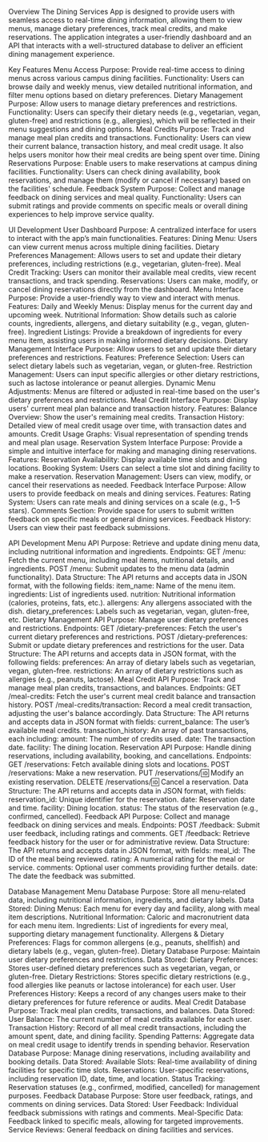 Overview
The Dining Services App is designed to provide users with seamless access to real-time dining information, allowing them to view menus, manage dietary preferences, track meal credits, and make reservations. The application integrates a user-friendly dashboard and an API that interacts with a well-structured database to deliver an efficient dining management experience.

Key Features
Menu Access
Purpose: Provide real-time access to dining menus across various campus dining facilities.
Functionality: Users can browse daily and weekly menus, view detailed nutritional information, and filter menu options based on dietary preferences.
Dietary Management
Purpose: Allow users to manage dietary preferences and restrictions.
Functionality: Users can specify their dietary needs (e.g., vegetarian, vegan, gluten-free) and restrictions (e.g., allergies), which will be reflected in their menu suggestions and dining options.
Meal Credits
Purpose: Track and manage meal plan credits and transactions.
Functionality: Users can view their current balance, transaction history, and meal credit usage. It also helps users monitor how their meal credits are being spent over time.
Dining Reservations
Purpose: Enable users to make reservations at campus dining facilities.
Functionality: Users can check dining availability, book reservations, and manage them (modify or cancel if necessary) based on the facilities' schedule.
Feedback System
Purpose: Collect and manage feedback on dining services and meal quality.
Functionality: Users can submit ratings and provide comments on specific meals or overall dining experiences to help improve service quality.

UI Development
User Dashboard
Purpose: A centralized interface for users to interact with the app’s main functionalities.
Features:
Dining Menu: Users can view current menus across multiple dining facilities.
Dietary Preferences Management: Allows users to set and update their dietary preferences, including restrictions (e.g., vegetarian, gluten-free).
Meal Credit Tracking: Users can monitor their available meal credits, view recent transactions, and track spending.
Reservations: Users can make, modify, or cancel dining reservations directly from the dashboard.
Menu Interface
Purpose: Provide a user-friendly way to view and interact with menus.
Features:
Daily and Weekly Menus: Display menus for the current day and upcoming week.
Nutritional Information: Show details such as calorie counts, ingredients, allergens, and dietary suitability (e.g., vegan, gluten-free).
Ingredient Listings: Provide a breakdown of ingredients for every menu item, assisting users in making informed dietary decisions.
Dietary Management Interface
Purpose: Allow users to set and update their dietary preferences and restrictions.
Features:
Preference Selection: Users can select dietary labels such as vegetarian, vegan, or gluten-free.
Restriction Management: Users can input specific allergies or other dietary restrictions, such as lactose intolerance or peanut allergies.
Dynamic Menu Adjustments: Menus are filtered or adjusted in real-time based on the user's dietary preferences and restrictions.
Meal Credit Interface
Purpose: Display users' current meal plan balance and transaction history.
Features:
Balance Overview: Show the user's remaining meal credits.
Transaction History: Detailed view of meal credit usage over time, with transaction dates and amounts.
Credit Usage Graphs: Visual representation of spending trends and meal plan usage.
Reservation System Interface
Purpose: Provide a simple and intuitive interface for making and managing dining reservations.
Features:
Reservation Availability: Display available time slots and dining locations.
Booking System: Users can select a time slot and dining facility to make a reservation.
Reservation Management: Users can view, modify, or cancel their reservations as needed.
Feedback Interface
Purpose: Allow users to provide feedback on meals and dining services.
Features:
Rating System: Users can rate meals and dining services on a scale (e.g., 1–5 stars).
Comments Section: Provide space for users to submit written feedback on specific meals or general dining services.
Feedback History: Users can view their past feedback submissions.

API Development
Menu API
Purpose: Retrieve and update dining menu data, including nutritional information and ingredients.
Endpoints:
GET /menu: Fetch the current menu, including meal items, nutritional details, and ingredients.
POST /menu: Submit updates to the menu data (admin functionality).
Data Structure: The API returns and accepts data in JSON format, with the following fields:
item_name: Name of the menu item.
ingredients: List of ingredients used.
nutrition: Nutritional information (calories, proteins, fats, etc.).
allergens: Any allergens associated with the dish.
dietary_preferences: Labels such as vegetarian, vegan, gluten-free, etc.
Dietary Management API
Purpose: Manage user dietary preferences and restrictions.
Endpoints:
GET /dietary-preferences: Fetch the user's current dietary preferences and restrictions.
POST /dietary-preferences: Submit or update dietary preferences and restrictions for the user.
Data Structure: The API returns and accepts data in JSON format, with the following fields:
preferences: An array of dietary labels such as vegetarian, vegan, gluten-free.
restrictions: An array of dietary restrictions such as allergies (e.g., peanuts, lactose).
Meal Credit API
Purpose: Track and manage meal plan credits, transactions, and balances.
Endpoints:
GET /meal-credits: Fetch the user's current meal credit balance and transaction history.
POST /meal-credits/transaction: Record a meal credit transaction, adjusting the user's balance accordingly.
Data Structure: The API returns and accepts data in JSON format with fields:
current_balance: The user’s available meal credits.
transaction_history: An array of past transactions, each including:
amount: The number of credits used.
date: The transaction date.
facility: The dining location.
Reservation API
Purpose: Handle dining reservations, including availability, booking, and cancellations.
Endpoints:
GET /reservations: Fetch available dining slots and locations.
POST /reservations: Make a new reservation.
PUT /reservations/:id: Modify an existing reservation.
DELETE /reservations/:id: Cancel a reservation.
Data Structure: The API returns and accepts data in JSON format, with fields:
reservation_id: Unique identifier for the reservation.
date: Reservation date and time.
facility: Dining location.
status: The status of the reservation (e.g., confirmed, cancelled).
Feedback API
Purpose: Collect and manage feedback on dining services and meals.
Endpoints:
POST /feedback: Submit user feedback, including ratings and comments.
GET /feedback: Retrieve feedback history for the user or for administrative review.
Data Structure: The API returns and accepts data in JSON format, with fields:
meal_id: The ID of the meal being reviewed.
rating: A numerical rating for the meal or service.
comments: Optional user comments providing further details.
date: The date the feedback was submitted.

Database Management
Menu Database
Purpose: Store all menu-related data, including nutritional information, ingredients, and dietary labels.
Data Stored:
Dining Menus: Each menu for every day and facility, along with meal item descriptions.
Nutritional Information: Caloric and macronutrient data for each menu item.
Ingredients: List of ingredients for every meal, supporting dietary management functionality.
Allergens & Dietary Preferences: Flags for common allergens (e.g., peanuts, shellfish) and dietary labels (e.g., vegan, gluten-free).
Dietary Database
Purpose: Maintain user dietary preferences and restrictions.
Data Stored:
Dietary Preferences: Stores user-defined dietary preferences such as vegetarian, vegan, or gluten-free.
Dietary Restrictions: Stores specific dietary restrictions (e.g., food allergies like peanuts or lactose intolerance) for each user.
User Preferences History: Keeps a record of any changes users make to their dietary preferences for future reference or audits.
Meal Credit Database
Purpose: Track meal plan credits, transactions, and balances.
Data Stored:
User Balance: The current number of meal credits available for each user.
Transaction History: Record of all meal credit transactions, including the amount spent, date, and dining facility.
Spending Patterns: Aggregate data on meal credit usage to identify trends in spending behavior.
Reservation Database
Purpose: Manage dining reservations, including availability and booking details.
Data Stored:
Available Slots: Real-time availability of dining facilities for specific time slots.
Reservations: User-specific reservations, including reservation ID, date, time, and location.
Status Tracking: Reservation statuses (e.g., confirmed, modified, cancelled) for management purposes.
Feedback Database
Purpose: Store user feedback, ratings, and comments on dining services.
Data Stored:
User Feedback: Individual feedback submissions with ratings and comments.
Meal-Specific Data: Feedback linked to specific meals, allowing for targeted improvements.
Service Reviews: General feedback on dining facilities and services.